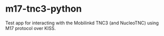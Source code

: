 # m17-tnc3-python
Test app for interacting with the Mobilinkd TNC3 (and NucleoTNC) using M17 protocol over KISS.
